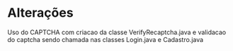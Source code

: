 # Alterações

Uso do CAPTCHA com criacao da classe VerifyRecaptcha.java e validacao do captcha sendo chamada nas classes Login.java e Cadastro.java
